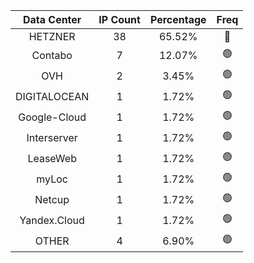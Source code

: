 | Data Center | IP Count | Percentage | Freq |
|:------------:|:--------:|:-----------:|:-----:|
| HETZNER | 38 | 65.52% | 🔴 |
| Contabo | 7 | 12.07% | 🟢 |
| OVH | 2 | 3.45% | 🟢 |
| DIGITALOCEAN | 1 | 1.72% | 🟢 |
| Google-Cloud | 1 | 1.72% | 🟢 |
| Interserver | 1 | 1.72% | 🟢 |
| LeaseWeb | 1 | 1.72% | 🟢 |
| myLoc | 1 | 1.72% | 🟢 |
| Netcup | 1 | 1.72% | 🟢 |
| Yandex.Cloud | 1 | 1.72% | 🟢 |
| OTHER | 4 | 6.90% | 🟢 |
